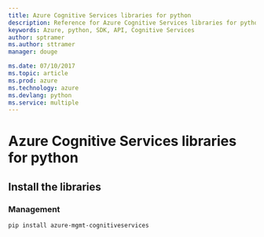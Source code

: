 ```yaml
---
title: Azure Cognitive Services libraries for python
description: Reference for Azure Cognitive Services libraries for python
keywords: Azure, python, SDK, API, Cognitive Services
author: sptramer
ms.author: sttramer
manager: douge

ms.date: 07/10/2017
ms.topic: article
ms.prod: azure
ms.technology: azure
ms.devlang: python
ms.service: multiple
---
```


# Azure Cognitive Services libraries for python

## Install the libraries


### Management

```bash
pip install azure-mgmt-cognitiveservices
```
